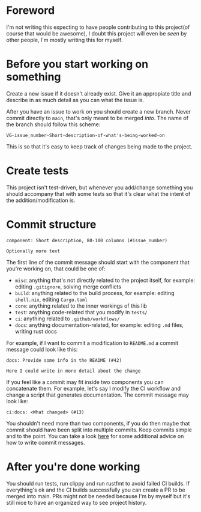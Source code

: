 # Foreword
I'm not writing this expecting to have people contributing to this project(of course that would be awesome), I doubt this project will even be _seen_ by other people, I'm mostly writing this for myself.

# Before you start working on something
Create a new issue if it doesn't already exist. Give it an appropiate title and describe in as much detail as you can what the issue is.

After you have an issue to work on you should create a new branch. Never commit directly to `main`, that's only meant to be merged _into_. The name of the branch should follow this scheme:
```
VG-issue_number-Short-description-of-what's-being-worked-on
```
This is so that it's easy to keep track of changes being made to the project.

# Create tests
This project isn't test-driven, but whenever you add/change something you should accompany that with some tests so that it's clear what the intent of the addition/modification is.

# Commit structure
```
component: Short description, 80-100 columns (#issue_number)

Optionally more text
```
The first line of the commit message should start with the component that you're working on, that could be one of:
- `misc`: anything that's not directly related to the project itself, for example: editing `.gitignore`, solving merge conflicts
- `build`: anything related to the build process, for example: editing `shell.nix`, editing `Cargo.toml`
- `core`: anything related to the inner workings of this lib
- `test`: anything code-related that you modify in `tests/`
- `ci`: anything related to `.github/workflows/`
- `docs`: anything documentation-related, for example: editing `.md` files, writing rust docs

For example, if I want to commit a modification to `README.md` a commit message could look like this:
```
docs: Provide some info in the README (#42)

Here I could write in more detail about the change
```
If you feel like a commit may fit inside two components you can concatenate them. For example, let's say I modify the CI workflow and change a script that generates documentation. The commit message may look like:
```
ci:docs: <What changed> (#13)
```
You shouldn't need more than two components, if you do then maybe that commit should have been split into multiple commits. Keep commits simple and to the point. You can take a look [here](https://chris.beams.io/posts/git-commit/) for some additional advice on how to write commit messages.

# After you're done working
You should run tests, run clippy and run rustfmt to avoid failed CI builds. If everything's ok and the CI builds successfully you can create a PR to be merged into main. PRs might not be needed because I'm by myself but it's still nice to have an organized way to see project history.